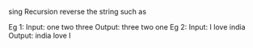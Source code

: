 sing Recursion reverse the string such as

Eg 1: Input: one two three
      Output: three two one
Eg 2: Input: I love india
      Output: india love I 
